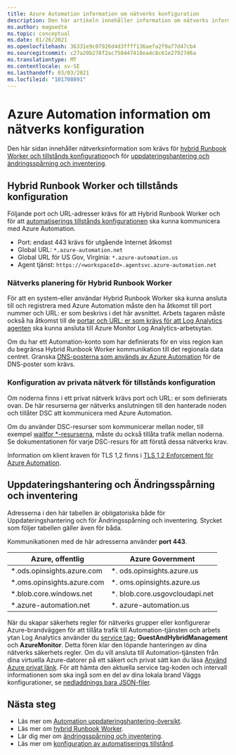 ```yaml
---
title: Azure Automation information om nätverks konfiguration
description: Den här artikeln innehåller information om nätverks information som krävs för Azure Automation tillstånds konfiguration, Azure Automation Hybrid Runbook Worker, Uppdateringshantering och Ändringsspårning och inventering
ms.author: magoedte
ms.topic: conceptual
ms.date: 01/26/2021
ms.openlocfilehash: 36331e9c07926d4d3ffff136aefa2f9a77d47cb4
ms.sourcegitcommit: c27a20b278f2ac758447418ea4c8c61e27927d6a
ms.translationtype: MT
ms.contentlocale: sv-SE
ms.lasthandoff: 03/03/2021
ms.locfileid: "101708891"
---
```

# <a name="azure-automation-network-configuration-details"></a>Azure Automation information om nätverks konfiguration

Den här sidan innehåller nätverksinformation som krävs för [hybrid Runbook Worker och tillstånds konfiguration](#hybrid-runbook-worker-and-state-configuration)och för [uppdateringshantering och ändringsspårning och inventering](#update-management-and-change-tracking-and-inventory).

## <a name="hybrid-runbook-worker-and-state-configuration"></a>Hybrid Runbook Worker och tillstånds konfiguration

Följande port och URL-adresser krävs för att Hybrid Runbook Worker och för att [automatiserings tillstånds konfigurationen](automation-dsc-overview.md) ska kunna kommunicera med Azure Automation.

* Port: endast 443 krävs för utgående Internet åtkomst
* Global URL: `*.azure-automation.net`
* Global URL för US Gov, Virginia: `*.azure-automation.us`
* Agent tjänst: `https://<workspaceId>.agentsvc.azure-automation.net`

### <a name="network-planning-for-hybrid-runbook-worker"></a>Nätverks planering för Hybrid Runbook Worker

För att en system-eller användar Hybrid Runbook Worker ska kunna ansluta till och registrera med Azure Automation måste den ha åtkomst till port nummer och URL: er som beskrivs i det här avsnittet. Arbets tagaren måste också ha åtkomst till de [portar och URL: er som krävs för att Log Analytics agenten](../azure-monitor/agents/agent-windows.md) ska kunna ansluta till Azure Monitor Log Analytics-arbetsytan.

Om du har ett Automation-konto som har definierats för en viss region kan du begränsa Hybrid Runbook Worker kommunikation till det regionala data centret. Granska [DNS-posterna som används av Azure Automation](how-to/automation-region-dns-records.md) för de DNS-poster som krävs.

### <a name="configuration-of-private-networks-for-state-configuration"></a>Konfiguration av privata nätverk för tillstånds konfiguration

Om noderna finns i ett privat nätverk krävs port och URL: er som definierats ovan. De här resurserna ger nätverks anslutningen till den hanterade noden och tillåter DSC att kommunicera med Azure Automation.

Om du använder DSC-resurser som kommunicerar mellan noder, till exempel [waitfor *-resurserna](/powershell/scripting/dsc/reference/resources/windows/waitForAllResource), måste du också tillåta trafik mellan noderna. Se dokumentationen för varje DSC-resurs för att förstå dessa nätverks krav.

Information om klient kraven för TLS 1,2 finns i [TLS 1,2 Enforcement för Azure Automation](automation-managing-data.md#tls-12-enforcement-for-azure-automation).

## <a name="update-management-and-change-tracking-and-inventory"></a>Uppdateringshantering och Ändringsspårning och inventering

Adresserna i den här tabellen är obligatoriska både för Uppdateringshantering och för Ändringsspårning och inventering. Stycket som följer tabellen gäller även för båda.

Kommunikationen med de här adresserna använder **port 443**.

|Azure, offentlig  |Azure Government  |
|---------|---------|
|\*.ods.opinsights.azure.com    | \*. ods.opinsights.azure.us         |
|\*.oms.opinsights.azure.com     | \*. oms.opinsights.azure.us        |
|\*.blob.core.windows.net | \*. blob.core.usgovcloudapi.net|
|\*.azure-automation.net | \*. azure-automation.us|

När du skapar säkerhets regler för nätverks grupper eller konfigurerar Azure-brandväggen för att tillåta trafik till Automation-tjänsten och arbets ytan Log Analytics använder du [service tag-](../virtual-network/service-tags-overview.md#available-service-tags) **GuestAndHybridManagement** och **AzureMonitor**. Detta fören klar den löpande hanteringen av dina nätverks säkerhets regler. Om du vill ansluta till Automation-tjänsten från dina virtuella Azure-datorer på ett säkert och privat sätt kan du läsa [Använd Azure privat länk](./how-to/private-link-security.md). För att hämta den aktuella service tag-koden och intervall informationen som ska ingå som en del av dina lokala brand Väggs konfigurationer, se [nedladdnings bara JSON-filer](../virtual-network/service-tags-overview.md#discover-service-tags-by-using-downloadable-json-files).

## <a name="next-steps"></a>Nästa steg

* Läs mer om [Automation uppdateringshantering-översikt](update-management\overview.md).
* Läs mer om [hybrid Runbook Worker](automation-hybrid-runbook-worker.md).
* Lär dig mer om [ändringsspårning och inventering](change-tracking\overview.md).
* Läs mer om [konfiguration av automatiserings tillstånd](automation-dsc-overview.md).